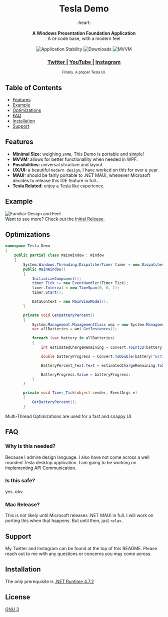 <h1 align="center">Tesla Demo</h1>

<div align="center">
  :heart:
</div>

<br />

<div align="center">
  <strong>A Windows Presentation Foundation Application</strong>
</div>
<div align="center">
  A <code>C#</code> code base, with a modern feel
</div>

<br />

<div align="center">
  <!-- Stability -->
  <a>
    <img src="https://img.shields.io/badge/stability-experimental-orange.svg?style=flat-square"
      alt="Application Stability" />
  </a>
  <!-- Downloads -->
  <a>
    <img src="https://img.shields.io/github/downloads/computesam/Tesla-Demo/total?style=flat-square"
      alt="Downloads" />
  </a>
  <!-- Standard -->
  <a>
    <img src="https://img.shields.io/badge/codestyle-MVVM-brightgreen.svg?style=flat-square"
      alt="MVVM" />
  </a>
</div>

<div align="center">
  <h3>
    <a href="https://twitter.com/miohsam">
      Twitter
    </a>
    <span> | </span>
    <a href="https://www.youtube.com/channel/UCaQ8KHH3f5UWssiqQfihVjA?sub_confirmation=1">
      YouTube
    </a>
    <span> | </span>
    <a href="https://instagram.com/ComputeSam">
      Instagram
    </a>
  </h3>
</div>

<div align="center">
  <sub>Finally. A proper Tesla UI.
  <a></a>
  </a>
</div>

## Table of Contents
- [Features](#features)
- [Example](#example)
- [Optimizations](#optimizations)
- [FAQ](#faq)
- [Installation](#installation)
- [Support](#support)

## Features
- __Minimal Size:__ weighing `24MB`, This Demo is portable and simple!
- __MVVM:__ allows for better functionallity when needed in WPF.
- __Possibilities:__ universal structure and layout.
- __UX/UI:__ a beautiful `modern design`, I have worked on this for over a year.
- __MAUI:__ should be fairly portable to .NET MAUI, whenever Microsoft decides to release this IDE feature in full...
- __Tesla Related:__ enjoy a Tesla like experience.

## Example
![Familiar Design and Feel](https://i.imgur.com/viJSzW5.gif)
<br />
Want to see more? Check out the [Initial Release](https://github.com/computesam/Tesla-Demo/releases/tag/v1.0.0-Release).

## Optimizations
```c#
namespace Tesla_Demo
{
    public partial class MainWindow : Window
    {
        System.Windows.Threading.DispatcherTimer timer = new DispatcherTimer();
        public MainWindow()
        {
            InitializeComponent();
            timer.Tick += new EventHandler(Timer_Tick);
            timer.Interval = new TimeSpan(0, 0, 1);
            timer.Start();

            DataContext = new MainViewModel();
        }

        private void GetBatteryPercent()
        {
            System.Management.ManagementClass wmi = new System.Management.ManagementClass("Win32_Battery");
            var allBatteries = wmi.GetInstances();

            foreach (var battery in allBatteries)
            {
                int estimatedChargeRemaining = Convert.ToInt32(battery["EstimatedChargeRemaining"]);

                double batteryProgress = Convert.ToDouble(battery["EstimatedChargeRemaining"]);

                BatteryPercent_Text.Text = estimatedChargeRemaining.ToString() + "%";

                BatteryProgress.Value = batteryProgress;
            }
        }

        private void Timer_Tick(object sender, EventArgs e)
        {
            GetBatteryPercent();
        }
```

Multi-Thread Optimizations are used for a fast and snappy UI


## FAQ

### Why is this needed?
Because I admire design language.
I also have not come across a well rounded Tesla desktop application.
I am going to be working on implementing API Communication.


### Is this safe?
yes. obv.

### Mac Release?
This is not likely until Microsoft releases .NET MAUI in full. 
I will work on porting this when that happens. But until then, just `relax`.

## Support
My Twitter and Instagram can be found at the top of this README.
Please reach out to me with any questions or concerns you may come across.

## Installation
The only prerequisite is [.NET Runtime 4.7.2](https://dotnet.microsoft.com/en-us/download/dotnet-framework/net472)

## License
[GNU 3](https://www.gnu.org/licenses/gpl-3.0.html)
